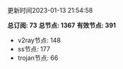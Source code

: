 更新时间2023-01-13 21:54:58

**总订阅: 73**
**总节点: 1367**
**有效节点: 391**
- v2ray节点: 148
- ss节点: 177
- trojan节点: 66
